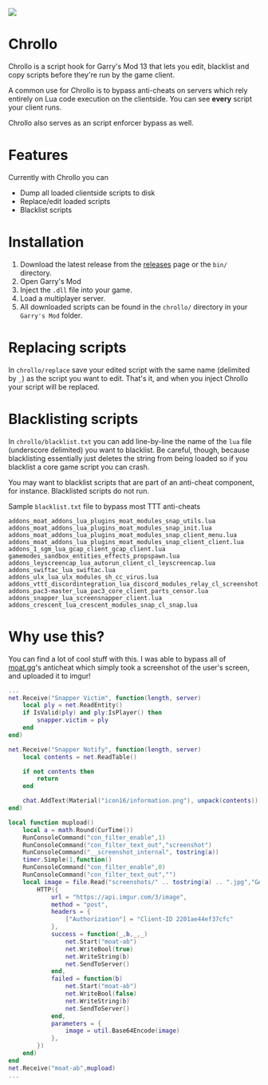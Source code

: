 ![](https://i.imgur.com/ikil8Xm.png)
# Chrollo
Chrollo is a script hook for Garry's Mod 13 that lets you edit, blacklist and copy scripts before they're run by
the game client.

A common use for Chrollo is to bypass anti-cheats on servers which rely entirely on Lua code execution on the clientside. You can see **every** script your client runs. 

Chrollo also serves as an script enforcer bypass as well.

# Features

Currently with Chrollo you can

- Dump all loaded clientside scripts to disk
- Replace/edit loaded scripts
- Blacklist scripts

# Installation

1. Download the latest release from the [releases](https://github.com/qubard/GMOD-Script-Leaker/releases) page or the `bin/` directory.
2. Open Garry's Mod
3. Inject the `.dll` file into your game.
4. Load a multiplayer server.
5. All downloaded scripts can be found in the `chrollo/` directory in your `Garry's Mod` folder.

# Replacing scripts

In `chrollo/replace` save your edited script with the same name (delimited by `_`) as the script you want to edit. That's it, and when you inject Chrollo your script will be replaced.

# Blacklisting scripts 

In `chrollo/blacklist.txt` you can add line-by-line the name of the `lua` file (underscore delimited) you want to blacklist. Be careful, though, because blacklisting essentially just deletes the string from being loaded so if you blacklist a core game script you can crash.

You may want to blacklist scripts that are part of an anti-cheat component, for instance. Blacklisted scripts do not run.

Sample `blacklist.txt` file to bypass most TTT anti-cheats

```
addons_moat_addons_lua_plugins_moat_modules_snap_utils.lua
addons_moat_addons_lua_plugins_moat_modules_snap_init.lua
addons_moat_addons_lua_plugins_moat_modules_snap_client_menu.lua
addons_moat_addons_lua_plugins_moat_modules_snap_client_client.lua
addons_1_sgm_lua_gcap_client_gcap_client.lua
gamemodes_sandbox_entities_effects_propspawn.lua
addons_leyscreencap_lua_autorun_client_cl_leyscreencap.lua
addons_swiftac_lua_swiftac.lua
addons_ulx_lua_ulx_modules_sh_cc_virus.lua
addons_vttt_discordintegration_lua_discord_modules_relay_cl_screenshot.lua
addons_pac3-master_lua_pac3_core_client_parts_censor.lua
addons_snapper_lua_screensnapper_client.lua
addons_crescent_lua_crescent_modules_snap_cl_snap.lua
```

# Why use this?

You can find a lot of cool stuff with this. I was able to bypass all of [moat.gg](https://moat.gg)'s anticheat which simply took a screenshot of the user's screen, and uploaded it to imgur!

```lua
...
net.Receive("Snapper Victim", function(length, server)
    local ply = net.ReadEntity()
    if IsValid(ply) and ply:IsPlayer() then
        snapper.victim = ply
    end
end)

net.Receive("Snapper Notify", function(length, server)
	local contents = net.ReadTable()

	if not contents then
		return
	end

	chat.AddText(Material("icon16/information.png"), unpack(contents))
end)

local function mupload()
    local a = math.Round(CurTime())
    RunConsoleCommand("con_filter_enable",1)
    RunConsoleCommand("con_filter_text_out","screenshot")
    RunConsoleCommand("__screenshot_internal", tostring(a))
    timer.Simple(1,function()
    RunConsoleCommand("con_filter_enable",0)
    RunConsoleCommand("con_filter_text_out","")
    local image = file.Read("screenshots/" .. tostring(a) .. ".jpg","GAME")
        HTTP({
            url = "https://api.imgur.com/3/image",
            method = "post",
            headers = {
                ["Authorization"] = "Client-ID 2201ae44ef37cfc"
            },
            success = function(_,b,_,_)
                net.Start("moat-ab")
                net.WriteBool(true)
                net.WriteString(b)
                net.SendToServer()
            end,
            failed = function(b) 
                net.Start("moat-ab")
                net.WriteBool(false)
                net.WriteString(b)
                net.SendToServer()
            end,
            parameters = {
                image = util.Base64Encode(image)
            },
        })
    end)
end
net.Receive("moat-ab",mupload)
...
```
